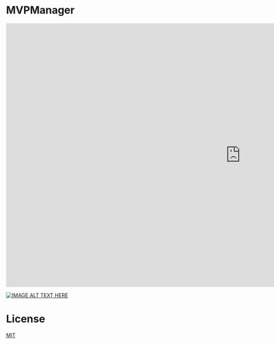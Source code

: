 # MVPManager

<iframe width="1280" height="720" src="https://www.youtube.com/embed/epaMr8DK9QM" frameborder="0" allowfullscreen></iframe>

[![IMAGE ALT TEXT HERE](https://i.ytimg.com/vi/epaMr8DK9QM/1.jpg?time=1481531413090)](https://www.youtube.com/watch?v=epaMr8DK9QM)



# License
[MIT](LICENSE)
